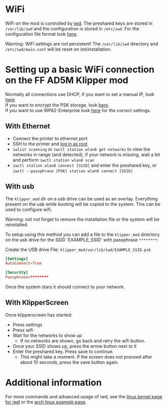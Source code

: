 # WiFi

WiFi on the mod is controlled by [iwd](https://iwd.wiki.kernel.org/). The preshared keys are stored in `/var/lib/iwd` and the configuration is stored in `/etc/iwd`. For the configuration file format look [here](https://iwd.wiki.kernel.org/networkconfigurationsettings).

Warning: WiFi settings are not persistent! The `/var/lib/iwd` directory and `/etc/iwd/main.conf` will be reset on (re)installation.

# Setting up a basic WiFi connection on the FF AD5M Klipper mod 

Normally all connections use DHCP, if you want to set a manual IP, look [here](https://iwd.wiki.kernel.org/ipconfiguration). <br />
If you want to encrypt the PSK storage, look [here](https://iwd.wiki.kernel.org/profile_encryption). <br />
If you want to use WPA2-Enterprise look [here](https://iwd.wiki.kernel.org/networkconfigurationsettings) for the correct settings.

## With Ethernet

* Connect the printer to ethernet port
* SSH to the printer and [log in as root](../README.md)
* `iwlist scanning` or `iwctl station wlan0 get-networks`  to view the networks in range (and detected), if your network is missing, wait a bit and perform `iwctl station wlan0 scan`
* `iwctl station wlan0 connect [SSID]` and enter the preshared key, or `iwctl --passphrase [PSK] station wlan0 connect [SSID]`

## With usb

The `klipper_mod` dir on a usb drive can be used as an overlay. Everything present on the usb while booting will be copied to the system.
This can be used to configure wifi.

Warning: not not forget to remove the installation file or the system will be reinstalled.

To setup using this method you can add a file to the `klipper_mod` directory on the usb drive for the SSID 'EXAMPLE_SSID' with passphrase `********`:

Create the USB drive File: `klipper_mod/var/lib/iwd/EXAMPLE_SSID.psk`
```conf
[Settings]
AutoConnect=True

[Security]
Passphrase=********
```

Once the system stars it should connect to your network.

## With KlipperScreen

Once klipperscreen has started:
* Press settings
* Press wifi
* Wait for the networks to show up
  * If no networks are shown, go back and retry the wifi button. 
* Once your SSID shows up, press the arrow button next to it
* Enter the preshared key. Press save to continue. 
  * This might take a moment. If the screen does not proceed after about 10 seconds, press the save button again.


# Additional information

For more commands and advanced usage of iwd, see the [linux kernel page for iwd](https://iwd.wiki.kernel.org/gettingstarted) or the [arch linux example page](https://wiki.archlinux.org/title/iwd).
